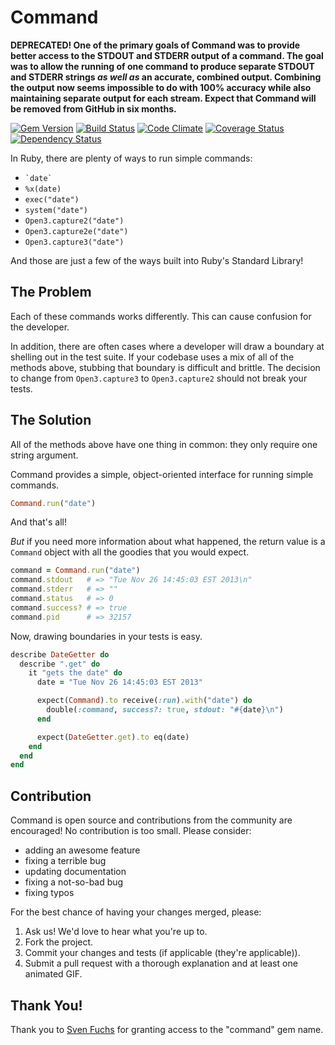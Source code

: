 # Command

**DEPRECATED! One of the primary goals of Command was to provide better access to the STDOUT and STDERR output of a command. The goal was to allow the running of one command to produce separate STDOUT and STDERR strings _as well as_ an accurate, combined output. Combining the output now seems impossible to do with 100% accuracy while also maintaining separate output for each stream. Expect that Command will be removed from GitHub in six months.**

[![Gem Version](https://badge.fury.io/rb/command.png)](http://badge.fury.io/rb/command)
[![Build Status](https://travis-ci.org/collectiveidea/command.png?branch=master)](https://travis-ci.org/collectiveidea/command)
[![Code Climate](https://codeclimate.com/github/collectiveidea/command.png)](https://codeclimate.com/github/collectiveidea/command)
[![Coverage Status](https://coveralls.io/repos/collectiveidea/command/badge.png?branch=master)](https://coveralls.io/r/collectiveidea/command?branch=master)
[![Dependency Status](https://gemnasium.com/collectiveidea/command.png)](https://gemnasium.com/collectiveidea/command)

In Ruby, there are plenty of ways to run simple commands:

* `` `date` ``
* `%x(date)`
* `exec("date")`
* `system("date")`
* `Open3.capture2("date")`
* `Open3.capture2e("date")`
* `Open3.capture3("date")`

And those are just a few of the ways built into Ruby's Standard Library!

## The Problem

Each of these commands works differently. This can cause confusion for the developer.

In addition, there are often cases where a developer will draw a boundary at shelling out in the test suite. If your codebase uses a mix of all of the methods above, stubbing that boundary is difficult and brittle. The decision to change from `Open3.capture3` to `Open3.capture2` should not break your tests.

## The Solution

All of the methods above have one thing in common: they only require one string argument.

Command provides a simple, object-oriented interface for running simple commands.

```ruby
Command.run("date")
```

And that's all!

*But* if you need more information about what happened, the return value is a `Command` object with all the goodies that you would expect.

```ruby
command = Command.run("date")
command.stdout   # => "Tue Nov 26 14:45:03 EST 2013\n"
command.stderr   # => ""
command.status   # => 0
command.success? # => true
command.pid      # => 32157
```

Now, drawing boundaries in your tests is easy.

```ruby
describe DateGetter do
  describe ".get" do
    it "gets the date" do
      date = "Tue Nov 26 14:45:03 EST 2013"

      expect(Command).to receive(:run).with("date") do
        double(:command, success?: true, stdout: "#{date}\n")
      end

      expect(DateGetter.get).to eq(date)
    end
  end
end
```

## Contribution

Command is open source and contributions from the community are encouraged! No contribution is too small. Please consider:

* adding an awesome feature
* fixing a terrible bug
* updating documentation
* fixing a not-so-bad bug
* fixing typos

For the best chance of having your changes merged, please:

1. Ask us! We'd love to hear what you're up to.
2. Fork the project.
3. Commit your changes and tests (if applicable (they're applicable)).
4. Submit a pull request with a thorough explanation and at least one animated GIF.

## Thank You!

Thank you to [Sven Fuchs](https://github.com/svenfuchs) for granting access to the "command" gem name.
